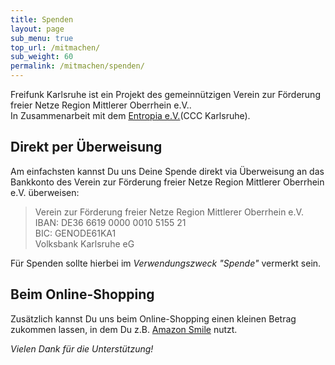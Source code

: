 ```yaml
---
title: Spenden
layout: page
sub_menu: true
top_url: /mitmachen/
sub_weight: 60
permalink: /mitmachen/spenden/
---
```


Freifunk Karlsruhe ist ein Projekt des gemeinnützigen Verein zur Förderung freier Netze Region Mittlerer Oberrhein e.V..<br>
In Zusammenarbeit mit dem [Entropia e.V.](https://entropia.de)(CCC Karlsruhe).


## Direkt per Überweisung

Am einfachsten kannst Du uns Deine Spende direkt via Überweisung an das Bankkonto des Verein zur Förderung freier Netze Region Mittlerer Oberrhein e.V. überweisen:

<blockquote>
  Verein zur Förderung freier Netze Region Mittlerer Oberrhein e.V.<br/>
  IBAN: DE36 6619 0000 0010 5155 21<br/>
  BIC: GENODE61KA1<br/>
  Volksbank Karlsruhe eG
</blockquote>

Für Spenden sollte hierbei im *Verwendungszweck "Spende"* vermerkt sein.

## Beim Online-Shopping

Zusätzlich kannst Du uns beim Online-Shopping einen kleinen Betrag zukommen lassen, in dem Du z.B. [Amazon Smile](https://smile.amazon.de/ch/30-073-91186) nutzt.


*Vielen Dank für die Unterstützung!*
